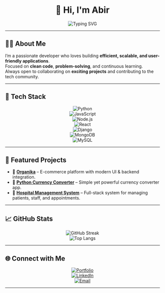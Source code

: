 <!-- Profile README -->

<div align="center">

# 👋 Hi, I'm **Abir**  

<!-- Typing effect -->
<img src="https://readme-typing-svg.demolab.com?font=Fira+Code&size=22&pause=1200&color=3cb3b3&center=true&vCenter=true&width=500&lines=Software+Developer;Problem+Solver;Tech+Enthusiast;Open+Source+Contributor" alt="Typing SVG" />

</div>

---

## 🧑‍💻 About Me  
I’m a passionate developer who loves building **efficient, scalable, and user-friendly applications**.  
Focused on **clean code**, **problem-solving**, and continuous learning.  
Always open to collaborating on **exciting projects** and contributing to the tech community.  

---

## 🚀 Tech Stack  

<div align="center">
  
![Python](https://img.shields.io/badge/Python-3670A0?style=for-the-badge&logo=python&logoColor=ffdd54)  
![JavaScript](https://img.shields.io/badge/JavaScript-323330?style=for-the-badge&logo=javascript)  
![Node.js](https://img.shields.io/badge/Node.js-6DA55F?style=for-the-badge&logo=node.js)  
![React](https://img.shields.io/badge/React-20232A?style=for-the-badge&logo=react)  
![Django](https://img.shields.io/badge/Django-092E20?style=for-the-badge&logo=django)  
![MongoDB](https://img.shields.io/badge/MongoDB-4ea94b?style=for-the-badge&logo=mongodb)  
![MySQL](https://img.shields.io/badge/MySQL-005C84?style=for-the-badge&logo=mysql)  

</div>

---

## 📌 Featured Projects  

- 🔹 [**Organika**](https://github.com/yourusername/organika) – E-commerce platform with modern UI & backend integration.  
- 🔹 [**Python Currency Converter**](https://github.com/yourusername/python_currency_converter_) – Simple yet powerful currency converter app.  
- 🔹 [**Hospital Management System**](https://github.com/yourusername/hospital-management) – Full-stack system for managing patients, staff, and appointments.  

---

## 📈 GitHub Stats  

<div align="center">

![GitHub Streak](https://streak-stats.demolab.com?user=yourusername&theme=tokyonight&hide_border=true)  
![Top Langs](https://github-readme-stats.vercel.app/api/top-langs/?username=yourusername&layout=compact&theme=tokyonight&hide_border=true)

</div>

---

## 🌐 Connect with Me  

<div align="center">

[![Portfolio](https://img.shields.io/badge/Portfolio-000?style=for-the-badge&logo=vercel&logoColor=white)](https://yourportfolio.com)  
[![LinkedIn](https://img.shields.io/badge/LinkedIn-0A66C2?style=for-the-badge&logo=linkedin&logoColor=white)](https://linkedin.com/in/yourusername)  
[![Email](https://img.shields.io/badge/Email-D14836?style=for-the-badge&logo=gmail&logoColor=white)](mailto:yourname@gmail.com)  

</div>

---
